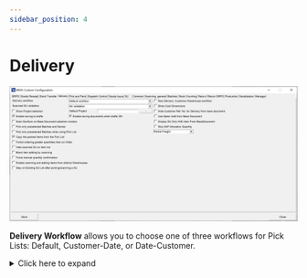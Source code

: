 ```yaml
---
sidebar_position: 4
---
```


# Delivery

![Delivery](./media/cc-delivery.webp)

**Delivery Workflow** allows you to choose one of three workflows for Pick Lists: Default, Customer-Date, or Date-Customer.
    <details>
    <summary>Click here to expand</summary>
    <div>
    **Main Document Workflow**

    ![Main Document Workflow](./media/delivery/document-workflow.png) ![Main Document Workflow](./media/delivery/document-workflow-01.png)

    **Item Details Workflow**

    ![Item Details Workflow](./media/delivery/item-details-workflow.png) ![Item Details Workflow](./media/delivery/item-details-workflow-01.png)
    </div>
    </details>

**Scanned SU validation** – three options: 'Match selected Warehouse,' 'Match any base document, Line,' 'No validation.'

When "Match selected warehouse" is selected, it will block adding Storage Units with a different warehouse than set on the document - for example, when a new, empty Delivery document is created, and a warehouse needs to be chosen.

However, when a user creates a Delivery document from a base document, for example, Sales Order, there is no warehouse selection. Thus this option will not have any effect.
    <details>
    <summary>Click here to expand</summary>
    <div>
    Match any base document Line.

        ![Document Details](./media/document-details-04.png) ![Document Details](./media/document-details-05.png)
        ![Storage Unit](./media/storage-unit-01.png) ![Storage Unit](./media/storage-unit-02.png)

    Match selected Warehouse
    
        ![Document Details](./media/document-details-06.png) ![Document Details](./media/document-details-07.png)
        ![Storage Unit](./media/storage-unit-03.png) ![Storage Unit](./media/storage-unit-04.png)
    </div>
    </details>

**Show Project selection** – Choosing this option causes displaying a window with Project selection before the Remarks window during the transaction.

**Default project** – choose a project that will be assigned to the document by default.

**Enable saving to drafts** – checking this option causes saving transactions as a draft document.
    <details>
    <summary>Click here to expand</summary>
    <div>
    ![Delivery Remarks](./media/delivery-remarks-01.png)
    </div>
    </details>

**Enable saving documents when drafts ON** – checking this option causes saving the transaction as a document or a document draft.
    <details>
    <summary>Click here to expand</summary>
    <div>
    ![Delivery Remarks](./media/delivery-remarks.png)
    </div>
    </details>

**Scan DocNum on Base Document select workflow** – if the option is checked, it is possible to scan DocNum on a Base Document selection form (instead of DocEntry)

**Pick only preselected Batches and Serials** – disables picking Batches and Serial Numbers Items not preselected on the Delivery transaction – preselection works only on Pick Lists. Thus a user can select those only when creating a Delivery document from a Pick List (also works from Delivery from Sales Order when Batches/Serial numbers are assigned to the Sales Order).

**Pick only preselected Batches when using Pick List** – when the option is checked, only Batches and Serial Numbers chosen for Pick List are displayed.

**Copy the packed Items from the Pick List** – self-explanatory.

**Forbid ordering greater quantities than on Order** – checking this checkbox blocks the possibility of issuing a higher quantity than on a base document.
    <details>
    <summary>Click here to expand</summary>
    <div>
    ![Delivery Operations](./media/delivery/delivery-operations.png) ![Order Selection](./media/delivery/order-selection.PNG) ![Document Details](./media/delivery/document-details-01.png) ![Storage Info](./media/delivery/storage-info.png) ![Batches](./media/delivery/batches-02.png) ![Quantity](./media/delivery/quantity.png) ![Quantity](./media/delivery/quantity-01.png)
    </div>
    </details>

**Hide scanned SU on Item list** – by default, scanning SU adds quantities of Item on it to a specific Item on the Item list and additionally SU as a line on the list. When the checkbox is checked, Item quantities are added to respective Item lines, but SU is not added as a separate line.

**Block item adding with scanning** – block the possibility of adding an Item by scanning a barcode (only picking it manually is available)

**Force manual quantity confirmation** – with this option checked, it is required to manually confirm the quantity previously set up (scanning a barcode does not confirm it automatically)

**Enable scanning and adding Items from distinct Warehouses** – defines whether Items for one Delivery document may or may not be picked from more than one Warehouse.

**Stay on Existing SU List after picking/scanning a SU** – when the checkbox is unchecked, scanning an SU barcode in the List of SUs screen leads to the Document Details screen (with the scanned SU highlighted). Scanning does not move from the List of SUs screen when the checkbox is checked.

**New Delivery: Customer-Warehouse workflow** – after checking this option on New Delivery, first you have to choose Customer, which leads to Warehouse form (instead of default Warehouse-Customer workflow). With this setting, scanning a Serial number or a Batch number on the Warehouse selection window will use the "Fast Scan," i.e., select warehouse, item, and serial/batch with the quantity provided in the scanned barcode and add it to the document.

**Show Cost Dimensions** – checking this checkbox adds a button (next to the Back button) on the Quantity form that leads to the Cost Dimensions form.

**Hide Customer Ref. No. for Delivery from the base document** – checking this option causes the customer Ref. No. field to be hidden in the Remarks form. (On Delivery transactions, when a user creates a document from a base document, a Customer Ref. No. on the document is filled in from the base documents. If more than one base document is used for a transaction, then the first non-empty Customer Ref. No. is used).

**Use Sales UoM from Base Document** – checking this option displays quantities in Unit of Measure from the Base Document (while still operating on the actual quantities). Saving as document drafts is not possible when this option is turned on. Click [here](../../../user-guide/managing-uom-in-computec-wms.md) to find out more.

**Display SU Only With Item From Base Document** – self-explanatory

**Skip SAP Allocation Quantity** – allows disabling SAP Business One Batch/Serial Numbers allocation (if needed for some custom changes). The Delivery works within a Warehouse with Bin locations for allocated Batches and Serial Numbers Items.

**Freight (Sales Order field) cost options**:

- **Partial** - default option for CompuTec WMS and SAP Business One (when created from a Pick List)

- **Full freight for first Delivery only** - total Freight cost added only to the first Delivery. The following Deliveries have no freight cost assigned (SAP Business One behavior with Delivery from Sales Order).

- Always charge full freight - total freight cost from the base document.

## Changes

The old Delivery tab view:
    ![Delivery Tab Old](./media/delivery/delivery-tab.png)

The following checkoboxes have been removed: Show document drafts, Extra field in Order query, Sales Orders sorting order, Issue only Batches from MOR for selected BPs, Show only Pick Lists with Picked status.

To used the previously available option, it is required to create a specific SQL query by using Custom Query Manager:
    ![Enable Custom Query Manager Delivery](./media/delivery/enable-custom-query-manager-delivery.png)

On the following screenshot you can check were to find replacements for the removed functions (compare the numbers with the first screenshot on this page):
    ![Custom Query Manager Delivery](./media/delivery/custom-query-manager-delivery.png)
    ![WMS Custom Configuration](./media/delivery/wms-custom-configuration.png)

**Example for Show document drafts option (1)**

Changing T0."CardName" AS "Field4" line to T0."DocStatus" AS "Field4" (instead of customer name there will be a document status - if it is open or closed).
    ![Custom Query SQL](./media/delivery/custom-query-sql-form.png)
    ![SQL Query](./media/delivery/sql-query.png)

**Examples for Sales Orders sorting order and Extra field in Orders query options (2, 3)**

It is possible to use the option in four ways:

    | Previous sorting order options | Related commands |
    | --- | --- |
    | creationdate ascending | `"DocDate" ASC` |
    | creationdate descending | `"DocDate" DESC` |
    | duodate ascending | `"DocDuoDate" ASC` |
    | duodate descending | `"DocDuoDate" DESC` |

To change sorting order it is required to make changes in ORDER BY line. In the example below the sorting order was changed from sorting by creation date to sorting by document number (T0."DocDueDate" changed to T0."DocNum"). Here you can check the previous state and result of the change:
    ![Order Selection](./media/delivery/order-selection.PNG)
    ![Document Number](./media/delivery/doc-number-desc.png)

**Example for Issue only Batches from MOR for selected BPs option (4)**

In this case it is required to add lines in two places (marked on the screenshot below):

A line that have to be added for filter to work properly:

    ```
    AND (((@BaseDocEntry <= 0 AND @BaseDocLineNum < 0) AND ''='') OR ((@BaseDocEntry > 0  AND @BaseDocLineNum >= 0) AND (T0."U_MnfDocEntry" = (SELECT "U_DocEntry" FROM RDR1 WHERE "DocEntry" = @BaseDocEntry and "LineNum" = @BaseDocLineNum))))
    ```
![Custom Query SQL Form](./media/delivery/custom-query-sql-form.png)

**Example usage scenario**

1. Create a Sales Order.
2. Create a related Manufacturing Order.
3. Change the status of Manufacturing Order to Released.
4. Go to CompuTec WMS, choose Pick Receipt > New Production Receipt and choose the Manufacturing Order.
5. Generate a Batch and save progress, by this creating a Batch for the Manufacturing Order.

Here you can check the process on screenshots:
    ![Pick Receipt Batches Setup](./media/delivery/pick-receipt-batches-setup.png)
    ![Order Selection](./media/delivery/order-selection-01.png)
    ![Document Details](./media/delivery/document-details.png)
    ![Batches](./media/delivery/batches.png)
    ![Batch Quantity](./media/delivery/batch-quantity.PNG)

Going to Delivery > From Sales Order, choosing the required document number (757 in this case). In Item details we add Batches assigned to the Manufacturing Order:
    ![Batches](./media/delivery/batches-01.png)

The only Batches available are the ones that were generated on receiving from Manufacturing Order.

**Example for Show only Pick Lists with Picked status option (5)**

In the default query it is required to find this line: `T0."Status" <> 'C'  and change it to T0."Status" = 'P'`

The following screenshots present an example query, changes required to be made and the result in CompuTec WMS:
    ![Delivery](./media/delivery/delivery.png)

`T0."Status" <> 'C' changed to T0."Status" = 'P'`
    ![Status](./media/delivery/status.png)

The result:
    ![Pick List](./media/delivery/pick-list.PNG)

Show document drafts checkbox has been removed due to the fact of adding an option to choose document drafts in application.
